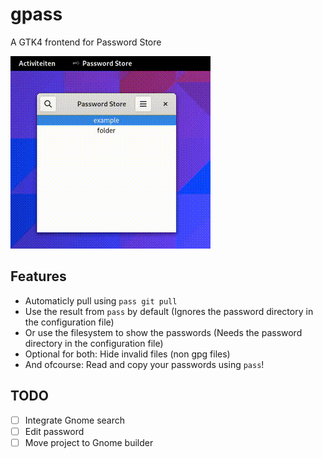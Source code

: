 # gpass
A GTK4 frontend for Password Store

![demo](demo.gif)

## Features
 - Automaticly pull using `pass git pull`
 - Use the result from `pass` by default (Ignores the password directory in the configuration file)
 - Or use the filesystem to show the passwords (Needs the password directory in the configuration file)
 - Optional for both: Hide invalid files (non gpg files)
 - And ofcourse: Read and copy your passwords using `pass`!

## TODO
 - [ ] Integrate Gnome search
 - [ ] Edit password
 - [ ] Move project to Gnome builder
